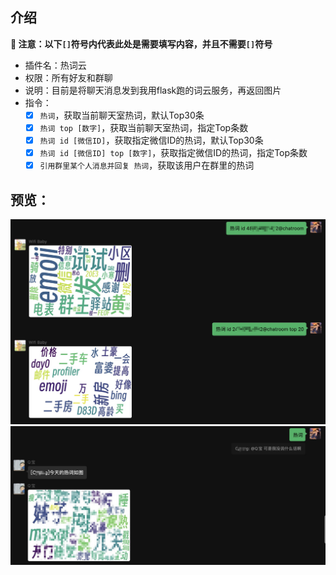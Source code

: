 ## 介绍

**🔔 注意：以下`[]`符号内代表此处是需要填写内容，并且不需要`[]`符号**

* 插件名：热词云
* 权限：所有好友和群聊
* 说明：目前是将聊天消息发到我用flask跑的词云服务，再返回图片
* 指令：
    * [x] `热词`，获取当前聊天室热词，默认Top30条
    * [x] `热词 top [数字]`，获取当前聊天室热词，指定Top条数
    * [x] `热词 id [微信ID]`，获取指定微信ID的热词，默认Top30条
    * [x] `热词 id [微信ID] top [数字]`，获取指定微信ID的热词，指定Top条数
    * [x] `引用群里某个人消息并回复 热词`，获取该用户在群里的热词

## 预览：

![img](preview.jpg)
![img](preview2.jpg)